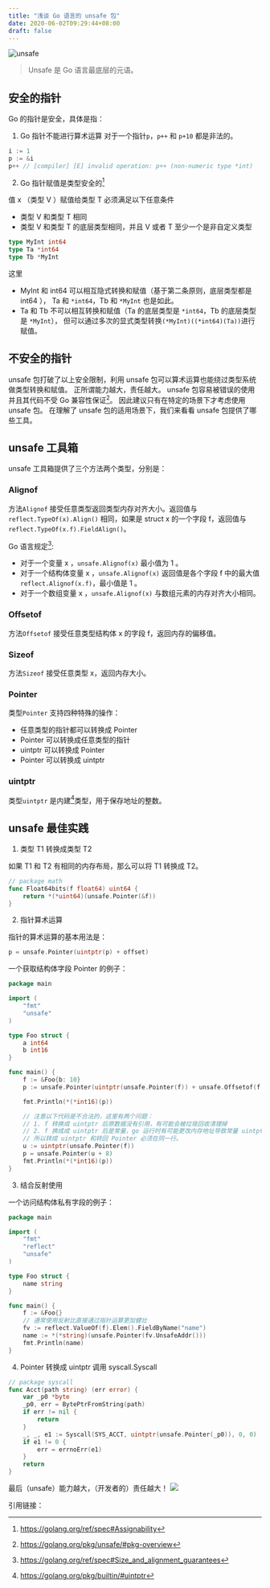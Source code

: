 ```yaml
---
title: "浅谈 Go 语言的 unsafe 包"
date: 2020-06-02T09:29:44+08:00
draft: false
---
```


![unsafe](/go/unsafe.png)
<!--more-->

> Unsafe 是 Go 语言最底层的元语。

## 安全的指针

Go 的指针是安全，具体是指：

1. Go 指针不能进行算术运算
对于一个指针`p`，`p++` 和 `p+10` 都是非法的。
```go
i := 1
p := &i
p++ // [compiler] [E] invalid operation: p++ (non-numeric type *int)
```

2. Go 指针赋值是类型安全的[^1]

值 x （类型 V ）赋值给类型 T 必须满足以下任意条件
* 类型 V 和类型 T 相同
* 类型 V 和类型 T 的底层类型相同，并且 V 或者 T 至少一个是非自定义类型

```go
type MyInt int64
type Ta *int64
type Tb *MyInt
```

这里
* MyInt 和 int64 可以相互隐式转换和赋值（基于第二条原则，底层类型都是 int64 ），
Ta 和 `*int64`，Tb 和 `*MyInt` 也是如此。
* Ta 和 Tb 不可以相互转换和赋值（Ta 的底层类型是 `*int64`，Tb 的底层类型是 `*MyInt`），
但可以通过多次的显式类型转换`(*MyInt)((*int64)(Ta))`进行赋值。

## 不安全的指针

unsafe 包打破了以上安全限制，利用 unsafe 包可以算术运算也能绕过类型系统做类型转换和赋值。
正所谓能力越大，责任越大。
unsafe 包容易被错误的使用并且其代码不受 Go 兼容性保证[^2]。
因此建议只有在特定的场景下才考虑使用 unsafe 包。
在理解了 unsafe 包的适用场景下，我们来看看 unsafe 包提供了哪些工具。

## unsafe 工具箱

unsafe 工具箱提供了三个方法两个类型，分别是：

### Alignof
方法`Alignof` 接受任意类型返回类型内存对齐大小。返回值与 `reflect.TypeOf(x).Align()` 相同，如果是 struct x 的一个字段 f，返回值与 `reflect.TypeOf(x.f).FieldAlign()`。

Go 语言规定[^3]:
* 对于一个变量 x ，`unsafe.Alignof(x)` 最小值为 1 。
* 对于一个结构体变量 x ，`unsafe.Alignof(x)` 返回值是各个字段 f 中的最大值 `reflect.Alignof(x.f)`，最小值是 1 。
* 对于一个数组变量 x ，`unsafe.Alignof(x)` 与数组元素的内存对齐大小相同。

### Offsetof
方法`Offsetof` 接受任意类型结构体 x 的字段 f，返回内存的偏移值。

### Sizeof
方法`Sizeof` 接受任意类型 x，返回内存大小。

### Pointer
类型`Pointer` 支持四种特殊的操作：
* 任意类型的指针都可以转换成 Pointer
* Pointer 可以转换成任意类型的指针
* uintptr 可以转换成 Pointer
* Pointer 可以转换成 uintptr

### uintptr
类型`uintptr` 是内建[^4]类型，用于保存地址的整数。

## unsafe 最佳实践

1. 类型 T1 转换成类型 T2

如果 T1 和 T2 有相同的内存布局，那么可以将 T1 转换成 T2。
```go
// package math
func Float64bits(f float64) uint64 {
	return *(*uint64)(unsafe.Pointer(&f))
}
```

2. 指针算术运算

指针的算术运算的基本用法是：
```go
p = unsafe.Pointer(uintptr(p) + offset)
```

一个获取结构体字段 Pointer 的例子：
```go
package main

import (
	"fmt"
	"unsafe"
)

type Foo struct {
	a int64
	b int16
}

func main() {
    f := &Foo{b: 10}
	p := unsafe.Pointer(uintptr(unsafe.Pointer(f)) + unsafe.Offsetof(f.b))

	fmt.Println(*(*int16)(p))

	// 注意以下代码是不合法的，这里有两个问题：
	// 1. f 转换成 uintptr 后原数据没有引用，有可能会被垃圾回收清理掉
	// 2. f 换成成 uintptr 后是常量，go 运行时有可能更改内存地址导致常量 uintptr 指向错误的地址
	// 所以转成 uintptr 和转回 Pointer 必须在同一行。
	u := uintptr(unsafe.Pointer(f))
	p = unsafe.Pointer(u + 8)
	fmt.Println(*(*int16)(p))
}
```

3. 结合反射使用

一个访问结构体私有字段的例子：
```go
package main

import (
	"fmt"
	"reflect"
	"unsafe"
)

type Foo struct {
	name string
}

func main() {
	f := &Foo{}
	// 通常使用反射比直接通过指针运算更加健壮
	fv := reflect.ValueOf(f).Elem().FieldByName("name")
	name := *(*string)(unsafe.Pointer(fv.UnsafeAddr()))
	fmt.Println(name)
}
```

4. Pointer 转换成 uintptr 调用 syscall.Syscall

```go
// package syscall
func Acct(path string) (err error) {
	var _p0 *byte
	_p0, err = BytePtrFromString(path)
	if err != nil {
		return
	}
	_, _, e1 := Syscall(SYS_ACCT, uintptr(unsafe.Pointer(_p0)), 0, 0)
	if e1 != 0 {
		err = errnoErr(e1)
	}
	return
}
```

最后（unsafe）能力越大，（开发者的）责任越大！
![](/go/power-responsibility.gif)

引用链接：
[^1]: https://golang.org/ref/spec#Assignability
[^2]: https://golang.org/pkg/unsafe/#pkg-overview
[^3]: https://golang.org/ref/spec#Size_and_alignment_guarantees
[^4]: https://golang.org/pkg/builtin/#uintptr
